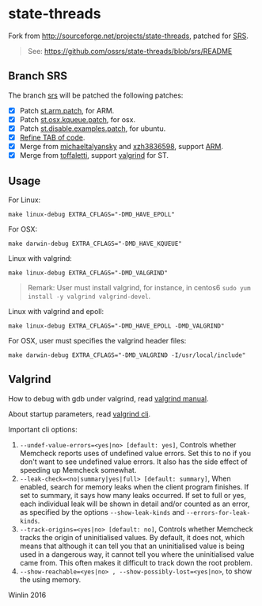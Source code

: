 state-threads
=============

Fork from http://sourceforge.net/projects/state-threads, patched for [SRS](https://github.com/ossrs/srs/tree/2.0release).

> See: https://github.com/ossrs/state-threads/blob/srs/README

## Branch SRS

The branch [srs](https://github.com/ossrs/state-threads/tree/srs) will be patched the following patches:

- [x] Patch [st.arm.patch](https://github.com/ossrs/srs/blob/2.0release/trunk/3rdparty/patches/1.st.arm.patch), for ARM.
- [x] Patch [st.osx.kqueue.patch](https://github.com/ossrs/srs/blob/2.0release/trunk/3rdparty/patches/3.st.osx.kqueue.patch), for osx.
- [x] Patch [st.disable.examples.patch](https://github.com/ossrs/srs/blob/2.0release/trunk/3rdparty/patches/4.st.disable.examples.patch), for ubuntu.
- [x] [Refine TAB of code](https://github.com/ossrs/state-threads/compare/c2001d30ca58f55d72a6cc6b9b6c70391eaf14db...d2101b26988b0e0db0aabc53ddf452068c1e2cbc).
- [x] Merge from [michaeltalyansky](https://github.com/michaeltalyansky/state-threads) and [xzh3836598](https://github.com/ossrs/state-threads/commit/9a17dec8f9c2814d93761665df7c5575a4d2d8a3), support [ARM](https://github.com/ossrs/state-threads/issues/1).
- [x] Merge from [toffaletti](https://github.com/toffaletti/state-threads), support [valgrind](https://github.com/ossrs/state-threads/issues/2) for ST.

## Usage

For Linux:

```
make linux-debug EXTRA_CFLAGS="-DMD_HAVE_EPOLL"
```

For OSX:

```
make darwin-debug EXTRA_CFLAGS="-DMD_HAVE_KQUEUE"
```

Linux with valgrind:

```
make linux-debug EXTRA_CFLAGS="-DMD_VALGRIND"
```

> Remark: User must install valgrind, for instance, in centos6 `sudo yum install -y valgrind valgrind-devel`.

Linux with valgrind and epoll:

```
make linux-debug EXTRA_CFLAGS="-DMD_HAVE_EPOLL -DMD_VALGRIND"
```

For OSX, user must specifies the valgrind header files:

```
make darwin-debug EXTRA_CFLAGS="-DMD_VALGRIND -I/usr/local/include"
```

## Valgrind

How to debug with gdb under valgrind, read [valgrind manual](http://valgrind.org/docs/manual/manual-core-adv.html#manual-core-adv.gdbserver-simple).

About startup parameters, read [valgrind cli](http://valgrind.org/docs/manual/mc-manual.html#mc-manual.options).

Important cli options:

1. `--undef-value-errors=<yes|no> [default: yes]`, Controls whether Memcheck reports uses of undefined value errors. Set this to no if you don't want to see undefined value errors. It also has the side effect of speeding up Memcheck somewhat.
1. `--leak-check=<no|summary|yes|full> [default: summary]`, When enabled, search for memory leaks when the client program finishes. If set to summary, it says how many leaks occurred. If set to full or yes, each individual leak will be shown in detail and/or counted as an error, as specified by the options `--show-leak-kinds` and `--errors-for-leak-kinds`.
1. `--track-origins=<yes|no> [default: no]`, Controls whether Memcheck tracks the origin of uninitialised values. By default, it does not, which means that although it can tell you that an uninitialised value is being used in a dangerous way, it cannot tell you where the uninitialised value came from. This often makes it difficult to track down the root problem.
1. `--show-reachable=<yes|no> , --show-possibly-lost=<yes|no>`, to show the using memory.

Winlin 2016
